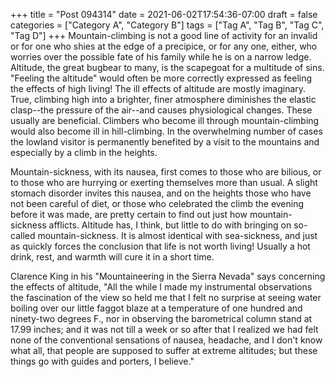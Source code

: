 +++
title = "Post 094314"
date = 2021-06-02T17:54:36-07:00
draft = false
categories = ["Category A", "Category B"]
tags = ["Tag A", "Tag B", "Tag C", "Tag D"]
+++
Mountain-climbing is not a good line of activity for an invalid or for one who shies at the edge of a precipice, or for any one, either, who worries over the possible fate of his family while he is on a narrow ledge. Altitude, the great bugbear to many, is the scapegoat for a multitude of sins. "Feeling the altitude" would often be more correctly expressed as feeling the effects of high living! The ill effects of altitude are mostly imaginary. True, climbing high into a brighter, finer atmosphere diminishes the elastic clasp--the pressure of the air--and causes physiological changes. These usually are beneficial. Climbers who become ill through mountain-climbing would also become ill in hill-climbing. In the overwhelming number of cases the lowland visitor is permanently benefited by a visit to the mountains and especially by a climb in the heights.

Mountain-sickness, with its nausea, first comes to those who are bilious, or to those who are hurrying or exerting themselves more than usual. A slight stomach disorder invites this nausea, and on the heights those who have not been careful of diet, or those who celebrated the climb the evening before it was made, are pretty certain to find out just how mountain-sickness afflicts. Altitude has, I think, but little to do with bringing on so-called mountain-sickness. It is almost identical with sea-sickness, and just as quickly forces the conclusion that life is not worth living! Usually a hot drink, rest, and warmth will cure it in a short time.

Clarence King in his "Mountaineering in the Sierra Nevada" says concerning the effects of altitude, "All the while I made my instrumental observations the fascination of the view so held me that I felt no surprise at seeing water boiling over our little faggot blaze at a temperature of one hundred and ninety-two degrees F., nor in observing the barometrical column stand at 17.99 inches; and it was not till a week or so after that I realized we had felt none of the conventional sensations of nausea, headache, and I don't know what all, that people are supposed to suffer at extreme altitudes; but these things go with guides and porters, I believe."
